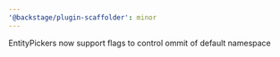 ```yaml
---
'@backstage/plugin-scaffolder': minor
---
```


EntityPickers now support flags to control ommit of default namespace
